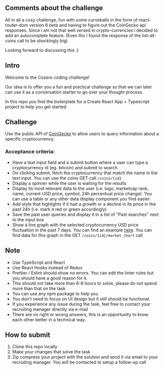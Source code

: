## Comments about the challenge

All in all a cosy challenge, fun with some curveballs in the form of react-router-dom version 6 beta and 
having to figure out the CoinGecko api responses. Since i am not that well versed in crypto-currencies i decided to add 
an autocomplete feature. (Even tho I found the response of the list-all-coins call to be shockingly big)

Looking forward to discussing this :)


## Intro

Welcome to the Cozero coding challenge!

Our idea is to offer you a fun and practical challenge so that we can later can use it as a conversation starter to go over your thought process.

In this repo you find the boilerplate for a Create React App + Typescript project to help you get started.

## Challenge

Use the public API of [CoinGecko](https://www.coingecko.com/en/api) to allow users to query information about a specific cryptocurrency.

### Acceptance criteria:

- Have a text input field and a submit button where a user can type a cryptocurrency id (eg. bitcoin) and submit to search.
- On clicking submit, fetch the cryptocurrency that match the name in the text input. You can use the coins GET call `/coins/{id}`.
- Display a spinner while the user is waiting for the results
- Display its most relevant data to the user (i.e. logo, marketcap rank, name, current USD price, symbol, 24h percentual price change). You can use a table or any other data display component you find easier.
- Add style that highlights if it had a growth or a decline in its price in the past 24h (i.e. mark it red or green accordingly)
- Save the past user queries and display it in a list of "Past searches" next to the input box
- Show a line graph with the selected cryptocurrency USD price fluctuation in the past 7 days. You can find an example [here](https://www.coingecko.com/en/coins/ethereum). You can find data for this graph in the GET `/coins/{id}/market_chart` call

## Note

- Use TypeScript and React
- Use React Hooks instead of Redux
- Prettier / Eslint should show no errors. You can edit the linter rules but you should have a good reason for it.
- This should not take more than 6-8 hours to solve, please do not spend more than that on the task
- You can use any npm package to help you
- You don't need to focus on UI design but it still should be functional.
- If you experience any issue during the task, feel free to contact your recruiting manager directly via e-mail
- There are no right or wrong answers, this is an opportunity to know each other better in a technical way.

## How to submit

1. Clone this repo locally
2. Make your changes that solve the task
3. Zip compress your project with the solution and send it via email to your recruiting manager. You will be contacted to setup a follow-up call
